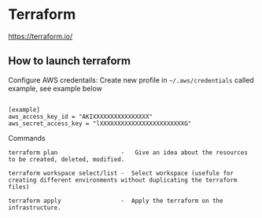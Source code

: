 # Terraform   

https://terraform.io/

## How to launch terraform

Configure AWS credentails:
Create new profile in ```~/.aws/credentials``` called example, see example below
```

[example]
aws_access_key_id = "AKIXXXXXXXXXXXXXXXX"
aws_secret_access_key = "lXXXXXXXXXXXXXXXXXXXXXXXXG"
```

Commands
```
terraform plan                  -   Give an idea about the resources to be created, deleted, modified.

terraform workspace select/list -  Select workspace (usefule for creating different environments without duplicating the terraform files)

terraform apply                 -  Apply the terraform on the infrastructure.

```
